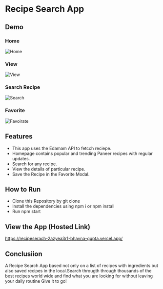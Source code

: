 # Recipe Search App

## Demo

### Home
![Home](https://github.com/bhavna-gupta/recipeSerach/assets/108051392/56699248-4634-47e8-adae-2281f779b547)


### View
![View](https://github.com/bhavna-gupta/recipeSerach/assets/108051392/d2bbb8f6-f5d2-4b40-b68b-58c1213faed4)


### Search Recipe
![Search](https://github.com/bhavna-gupta/recipeSerach/assets/108051392/e6f0d5ac-7eff-44e7-8bb8-8ef2170f07c5)


### Favorite
![Favoirate](https://github.com/bhavna-gupta/recipeSerach/assets/108051392/0bb536cc-caae-47ef-933b-d5d9ff3e7a56)



## Features
- This app uses the Edamam API to fetcch reciepe.
- Homepage contains popular and trending Paneer recipes with regular updates.
- Search for any recipe.
- View the details of particular recipe.
- Save the Recipe in the Favorite Modal.


## How to Run
- Clone this Repository by git clone 
- Install the dependencies using npm i or npm install
- Run npm start

## View the App (Hosted Link)
https://recipeserach-2azyea3r1-bhavna-gupta.vercel.app/

## Conclusiion 
A Recipe Search App based not only on a list of recipes with ingredients but also saved recipes in the local.Search througth through thousands of the best recipes world wide and find what you are looking for without leaving your daily routine Give it to go!
